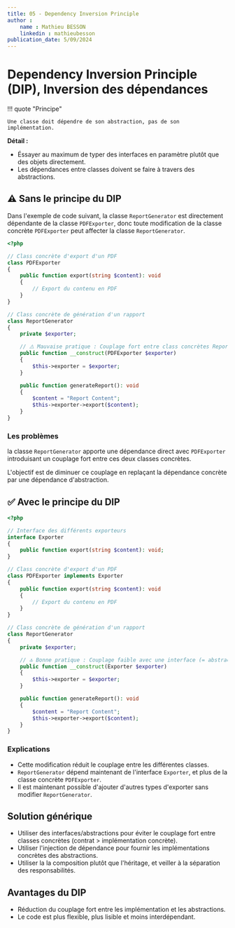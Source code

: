 ```yaml
---
title: 05 - Dependency Inversion Principle
author :
    name : Mathieu BESSON
    linkedin : mathieubesson
publication_date: 5/09/2024
---
```


# Dependency Inversion Principle (DIP), Inversion des dépendances

!!! quote "Principe"

    Une classe doit dépendre de son abstraction, pas de son implémentation.

**Détail :**

- Éssayer au maximum de typer des interfaces en paramètre plutôt que des objets directement. 
- Les dépendances entre classes doivent se faire à travers des abstractions.

## ⚠️ Sans le principe du DIP

Dans l'exemple de code suivant, la classe `ReportGenerator` est directement dépendante de la classe `PDFExporter`, donc toute modification de la classe concrète `PDFExporter` peut affecter la classe `ReportGenerator`.

```php
<?php

// Class concrète d'export d'un PDF
class PDFExporter
{
    public function export(string $content): void 
    {
        // Export du contenu en PDF
    }
}

// Class concrète de génération d'un rapport
class ReportGenerator
{
    private $exporter;

    // ⚠️ Mauvaise pratique : Couplage fort entre class concrètes ReportGenerator et PDFExporter
    public function __construct(PDFExporter $exporter)
    {
        $this->exporter = $exporter;
    }

    public function generateReport(): void
    {
        $content = "Report Content";
        $this->exporter->export($content);
    }
}
```

### Les problèmes

la classe `ReportGenerator` apporte une dépendance direct avec `PDFExporter` introduisant un couplage fort entre ces deux classes concrètes. 

L'objectif est de diminuer ce couplage en replaçant la dépendance concrète par une dépendance d'abstraction. 

## ✅ Avec le principe du DIP

```php
<?php

// Interface des différents exporteurs
interface Exporter
{
    public function export(string $content): void;
}

// Class concrète d'export d'un PDF
class PDFExporter implements Exporter
{
    public function export(string $content): void
    {
        // Export du contenu en PDF
    }
}

// Class concrète de génération d'un rapport
class ReportGenerator
{
    private $exporter;

    // 🔝 Bonne pratique : Couplage faible avec une interface (= abstraction)
    public function __construct(Exporter $exporter)
    {
        $this->exporter = $exporter;
    }

    public function generateReport(): void
    {
        $content = "Report Content";
        $this->exporter->export($content);
    }
}
```

### Explications

- Cette modification réduit le couplage entre les différentes classes.
- `ReportGenerator` dépend maintenant de l'interface `Exporter`, et plus de la classe concrète `PDFExporter`. 
- Il est maintenant possible d'ajouter d'autres types d'exporter sans modifier `ReportGenerator`.

## Solution générique

- Utiliser des interfaces/abstractions pour éviter le couplage fort entre classes concrètes (contrat > implémentation concrète).
- Utiliser l'injection de dépendance pour fournir les implémentations concrètes des abstractions.
- Utiliser la la composition plutôt que l'héritage, et veiller à la séparation des responsabilités.

## Avantages du DIP

- Réduction du couplage fort entre les implémentation et les abstractions.
- Le code est plus flexible, plus lisible et moins interdépendant.